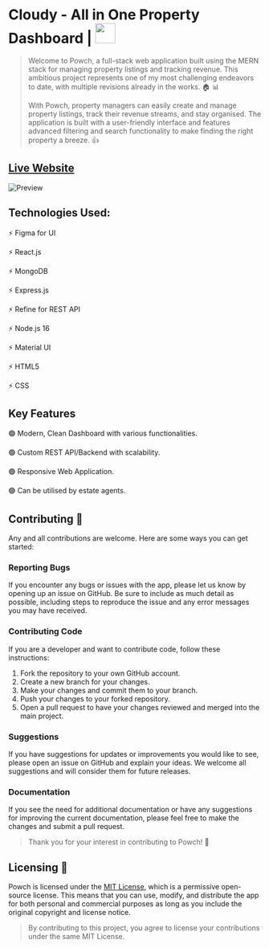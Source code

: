 # Cloudy - All in One Property Dashboard    | <img src="https://res.cloudinary.com/dynzklhmr/image/upload/v1683548757/logo_zqdb2h.png" width="40" height="40">

> Welcome to Powch, a full-stack web application built using the MERN stack for managing property listings and tracking revenue. This ambitious project represents one of my most challenging endeavors to date, with multiple revisions already in the works. :house: :bar_chart:
> 
> With Powch, property managers can easily create and manage property listings, track their revenue streams, and stay organised. The application is built with a user-friendly interface and features advanced filtering and search functionality to make finding the right property a breeze. :thumbsup:

## [Live Website](https://powch.tech/)

![Preview](https://res.cloudinary.com/dynzklhmr/image/upload/v1683548140/Powch_Mockup_aeraxn.png)

## Technologies Used:

:zap: Figma for UI

:zap: React.js

:zap: MongoDB

:zap: Express.js

:zap: Refine for REST API

:zap: Node.js 16

:zap: Material UI

:zap: HTML5

:zap: CSS


## Key Features

:green_circle:  Modern, Clean Dashboard with various functionalities.

:green_circle:  Custom REST API/Backend with scalability.

:green_circle:  Responsive Web Application.

:green_circle:  Can be utilised by estate agents.


## Contributing  :open_hands:

Any and all contributions are welcome. Here are some ways you can get started:

### Reporting Bugs

If you encounter any bugs or issues with the app, please let us know by opening up an issue on GitHub. Be sure to include as much detail as possible, including steps to reproduce the issue and any error messages you may have received.

### Contributing Code

If you are a developer and want to contribute code, follow these instructions:

1. Fork the repository to your own GitHub account.
2. Create a new branch for your changes.
3. Make your changes and commit them to your branch.
4. Push your changes to your forked repository.
5. Open a pull request to have your changes reviewed and merged into the main project.

### Suggestions

If you have suggestions for updates or improvements you would like to see, please open an issue on GitHub and explain your ideas. We welcome all suggestions and will consider them for future releases.

### Documentation

If you see the need for additional documentation or have any suggestions for improving the current documentation, please feel free to make the changes and submit a pull request.

>Thank you for your interest in contributing to Powch! :pray:


## Licensing  :scroll:

Powch is licensed under the [MIT License](https://opensource.org/license/mit/), which is a permissive open-source license. This means that you can use, modify, and distribute the app for both personal and commercial purposes as long as you include the original copyright and license notice.

>By contributing to this project, you agree to license your contributions under the same MIT License.

